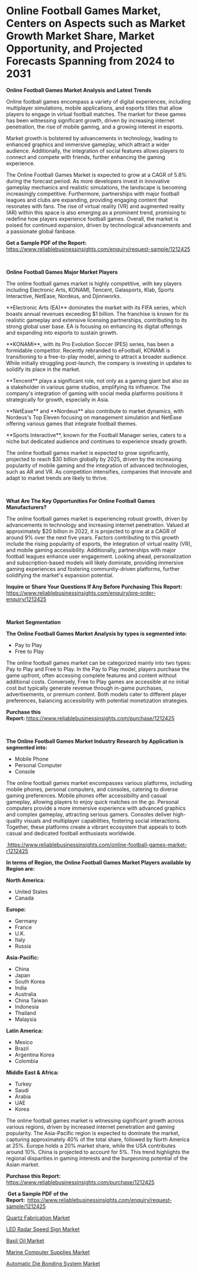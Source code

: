 <p><h1>Online Football Games Market, Centers on Aspects such as Market Growth Market Share, Market Opportunity, and Projected Forecasts Spanning from 2024 to 2031</h1></p><p><strong>Online Football Games Market Analysis and Latest Trends</strong></p>
<p><p>Online football games encompass a variety of digital experiences, including multiplayer simulations, mobile applications, and esports titles that allow players to engage in virtual football matches. The market for these games has been witnessing significant growth, driven by increasing internet penetration, the rise of mobile gaming, and a growing interest in esports.</p><p>Market growth is bolstered by advancements in technology, leading to enhanced graphics and immersive gameplay, which attract a wider audience. Additionally, the integration of social features allows players to connect and compete with friends, further enhancing the gaming experience. </p><p>The Online Football Games Market is expected to grow at a CAGR of 5.8% during the forecast period. As more developers invest in innovative gameplay mechanics and realistic simulations, the landscape is becoming increasingly competitive. Furthermore, partnerships with major football leagues and clubs are expanding, providing engaging content that resonates with fans. The rise of virtual reality (VR) and augmented reality (AR) within this space is also emerging as a prominent trend, promising to redefine how players experience football games. Overall, the market is poised for continued expansion, driven by technological advancements and a passionate global fanbase.</p></p>
<p><strong>Get a Sample PDF of the Report:&nbsp;</strong> <a href="https://www.reliablebusinessinsights.com/enquiry/request-sample/1212425?utm_campaign=102&utm_medium=2&utm_source=Github&utm_content=ia&utm_term=06102024&utm_id=online-football-games">https://www.reliablebusinessinsights.com/enquiry/request-sample/1212425</a></p>
<p>&nbsp;</p>
<p><strong>Online Football Games Major Market Players</strong></p>
<p><p>The online football games market is highly competitive, with key players including Electronic Arts, KONAMI, Tencent, Galasports, Klab, Sports Interactive, NetEase, Nordeus, and Djinnworks. </p><p>**Electronic Arts (EA)** dominates the market with its FIFA series, which boasts annual revenues exceeding $1 billion. The franchise is known for its realistic gameplay and extensive licensing partnerships, contributing to its strong global user base. EA is focusing on enhancing its digital offerings and expanding into esports to sustain growth.</p><p>**KONAMI**, with its Pro Evolution Soccer (PES) series, has been a formidable competitor. Recently rebranded to eFootball, KONAMI is transitioning to a free-to-play model, aiming to attract a broader audience. While initially struggling post-launch, the company is investing in updates to solidify its place in the market.</p><p>**Tencent** plays a significant role, not only as a gaming giant but also as a stakeholder in various game studios, amplifying its influence. The company's integration of gaming with social media platforms positions it strategically for growth, especially in Asia.</p><p>**NetEase** and **Nordeus** also contribute to market dynamics, with Nordeus's Top Eleven focusing on management simulation and NetEase offering various games that integrate football themes. </p><p>**Sports Interactive**, known for the Football Manager series, caters to a niche but dedicated audience and continues to experience steady growth.</p><p>The online football games market is expected to grow significantly, projected to reach $30 billion globally by 2025, driven by the increasing popularity of mobile gaming and the integration of advanced technologies, such as AR and VR. As competition intensifies, companies that innovate and adapt to market trends are likely to thrive.</p></p>
<p>&nbsp;</p>
<p><strong>What Are The Key Opportunities For Online Football Games Manufacturers?</strong></p>
<p><p>The online football games market is experiencing robust growth, driven by advancements in technology and increasing internet penetration. Valued at approximately $20 billion in 2022, it is projected to grow at a CAGR of around 9% over the next five years. Factors contributing to this growth include the rising popularity of esports, the integration of virtual reality (VR), and mobile gaming accessibility. Additionally, partnerships with major football leagues enhance user engagement. Looking ahead, personalization and subscription-based models will likely dominate, providing immersive gaming experiences and fostering community-driven platforms, further solidifying the market's expansion potential.</p></p>
<p><strong>Inquire or Share Your Questions If Any Before Purchasing This Report:</strong> <a href="https://www.reliablebusinessinsights.com/enquiry/pre-order-enquiry/1212425?utm_campaign=102&utm_medium=2&utm_source=Github&utm_content=ia&utm_term=06102024&utm_id=online-football-games">https://www.reliablebusinessinsights.com/enquiry/pre-order-enquiry/1212425</a></p>
<p>&nbsp;</p>
<p><strong>Market Segmentation</strong></p>
<p><strong>The Online Football Games Market Analysis by types is segmented into:</strong></p>
<p><ul><li>Pay to Play</li><li>Free to Play</li></ul></p>
<p><p>The online football games market can be categorized mainly into two types: Pay to Play and Free to Play. In the Pay to Play model, players purchase the game upfront, often accessing complete features and content without additional costs. Conversely, Free to Play games are accessible at no initial cost but typically generate revenue through in-game purchases, advertisements, or premium content. Both models cater to different player preferences, balancing accessibility with potential monetization strategies.</p></p>
<p><strong>Purchase this Report:&nbsp;</strong><a href="https://www.reliablebusinessinsights.com/purchase/1212425?utm_campaign=102&utm_medium=2&utm_source=Github&utm_content=ia&utm_term=06102024&utm_id=online-football-games">https://www.reliablebusinessinsights.com/purchase/1212425</a></p>
<p>&nbsp;</p>
<p><strong>The Online Football Games Market Industry Research by Application is segmented into:</strong></p>
<p><ul><li>Mobile Phone</li><li>Personal Computer</li><li>Console</li></ul></p>
<p><p>The online football games market encompasses various platforms, including mobile phones, personal computers, and consoles, catering to diverse gaming preferences. Mobile phones offer accessibility and casual gameplay, allowing players to enjoy quick matches on the go. Personal computers provide a more immersive experience with advanced graphics and complex gameplay, attracting serious gamers. Consoles deliver high-quality visuals and multiplayer capabilities, fostering social interactions. Together, these platforms create a vibrant ecosystem that appeals to both casual and dedicated football enthusiasts worldwide.</p></p>
<p><a href="https://www.reliablebusinessinsights.com/online-football-games-market-r1212425?utm_campaign=102&utm_medium=2&utm_source=Github&utm_content=ia&utm_term=06102024&utm_id=online-football-games">&nbsp;https://www.reliablebusinessinsights.com/online-football-games-market-r1212425</a></p>
<p><strong>In terms of Region, the Online Football Games Market Players available by Region are:</strong></p>
<p>
    <p> <strong> North America: </strong>
        <ul>
            <li>United States</li>
            <li>Canada</li>
        </ul>
        </p> 
    <p> <strong> Europe: </strong>
        <ul>
            <li>Germany</li>
            <li>France</li>
            <li>U.K.</li>
            <li>Italy</li>
            <li>Russia</li>
        </ul>
        </p> 
    <p> <strong> Asia-Pacific: </strong>
        <ul>
            <li>China</li>
            <li>Japan</li>
            <li>South Korea</li>
            <li>India</li>
            <li>Australia</li>
            <li>China Taiwan</li>
            <li>Indonesia</li>
            <li>Thailand</li>
            <li>Malaysia</li>
        </ul>
        </p> 
    <p> <strong> Latin America: </strong>
        <ul>
            <li>Mexico</li>
            <li>Brazil</li>
            <li>Argentina Korea</li>
            <li>Colombia</li>
        </ul>
        </p> 
    <p> <strong> Middle East & Africa: </strong>
        <ul>
            <li>Turkey</li>
            <li>Saudi</li>
            <li>Arabia</li>
            <li>UAE</li>
            <li>Korea</li>
        </ul>
    </p>
    </p>
<p><p>The online football games market is witnessing significant growth across various regions, driven by increased internet penetration and gaming popularity. The Asia-Pacific region is expected to dominate the market, capturing approximately 40% of the total share, followed by North America at 25%. Europe holds a 20% market share, while the USA contributes around 10%. China is projected to account for 5%. This trend highlights the regional disparities in gaming interests and the burgeoning potential of the Asian market.</p></p>
<p><strong>Purchase this Report: </strong><a href="https://www.reliablebusinessinsights.com/purchase/1212425?utm_campaign=102&utm_medium=2&utm_source=Github&utm_content=ia&utm_term=06102024&utm_id=online-football-games">https://www.reliablebusinessinsights.com/purchase/1212425</a></p>
<p>&nbsp;<strong>Get a Sample PDF of the Report:&nbsp;&nbsp;</strong><a href="https://www.reliablebusinessinsights.com/enquiry/request-sample/1212425?utm_campaign=102&utm_medium=2&utm_source=Github&utm_content=ia&utm_term=06102024&utm_id=online-football-games">https://www.reliablebusinessinsights.com/enquiry/request-sample/1212425</a></p>
<p><strong></strong></p>
<p><p><a href="https://www.linkedin.com/pulse/strategic-insights-global-quartz-fabrication-market-trends-e1u2e?utm_campaign=102&utm_medium=2&utm_source=Github&utm_content=ia&utm_term=06102024&utm_id=online-football-games">Quartz Fabrication Market</a></p><p><a href="https://www.linkedin.com/pulse/led-radar-speed-sign-market-drivers-challenges-forecast-zuh9e?utm_campaign=102&utm_medium=2&utm_source=Github&utm_content=ia&utm_term=06102024&utm_id=online-football-games">LED Radar Speed Sign Market</a></p><p><a href="https://medium.com/@carolgarza40/basil-oil-market-a-global-and-regional-analysis-focus-on-region-country-level-analysis-and-60093c16c0cb?postPublishedType=repub&utm_campaign=102&utm_medium=2&utm_source=Github&utm_content=ia&utm_term=06102024&utm_id=online-football-games">Basil Oil Market</a></p><p><a href="https://issuu.com/reportprime-2/docs/marine-computer-supplies-market-siz_aa10d3b59206d8?utm_campaign=102&utm_medium=2&utm_source=Github&utm_content=ia&utm_term=06102024&utm_id=online-football-games">Marine Computer Supplies Market</a></p><p><a href="https://github.com/RogerBennett414/Market-Research-Report-List-1/blob/main/automatic-die-bonding-system-market.md?utm_campaign=102&utm_medium=2&utm_source=Github&utm_content=ia&utm_term=06102024&utm_id=online-football-games">Automatic Die Bonding System Market</a></p></p>